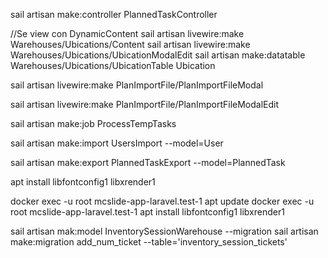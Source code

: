 sail artisan make:controller PlannedTaskController

//Se view con DynamicContent
sail artisan livewire:make Warehouses/Ubications/Content
sail artisan livewire:make Warehouses/Ubications/UbicationModalEdit
sail artisan make:datatable Warehouses/Ubications/UbicationTable Ubication


sail artisan livewire:make PlanImportFile/PlanImportFileModal

sail artisan livewire:make PlanImportFile/PlanImportFileModalEdit

<!-- JOBS -->
sail artisan make:job ProcessTempTasks

<!-- EXCEL -->
sail artisan make:import UsersImport --model=User

sail artisan make:export PlannedTaskExport --model=PlannedTask

apt install libfontconfig1 libxrender1

docker exec -u root mcslide-app-laravel.test-1 apt update
docker exec -u root mcslide-app-laravel.test-1 apt install libfontconfig1 libxrender1


sail artisan mak:model InventorySessionWarehouse --migration
sail artisan make:migration add_num_ticket --table='inventory_session_tickets'